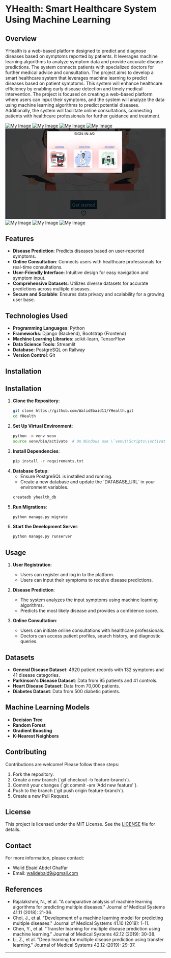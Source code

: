  # YHealth: Smart Healthcare System Using Machine Learning

## Overview
YHealth is a web-based platform designed to predict and diagnose diseases based on symptoms reported by patients. It leverages machine learning algorithms to analyze symptom data and provide accurate disease predictions. The system connects patients with specialized doctors for further medical advice and consultation.
The project aims to develop a smart healthcare system that leverages machine learning to predict diseases based on patient symptoms. This system will enhance healthcare efficiency by enabling early disease detection and timely medical intervention. The project is focused on creating a web-based platform where users can input their symptoms, and the system will analyze the data using machine learning algorithms to predict potential diseases. Additionally, the system will facilitate online consultations, connecting patients with healthcare professionals for further guidance and treatment.


![My Image](https://github.com/WalidEbaid11/-YHealth-Smart-Healthcare-System-Using-ML/blob/main/Screenshot/Screenshot%202024-12-03%20104854.jpg)
![My Image](https://github.com/WalidEbaid11/-YHealth-Smart-Healthcare-System-Using-ML/blob/main/Screenshot/Screenshot%202024-12-03%20104942.jpg)
![My Image](https://github.com/WalidEbaid11/-YHealth-Smart-Healthcare-System-Using-ML/blob/main/Screenshot/Screenshot%202024-12-03%20105019.jpg)
![My Image](https://github.com/WalidEbaid11/-YHealth-Smart-Healthcare-System-Using-ML/blob/main/Screenshot/Screenshot%202024-12-03%20105044.jpg)
![My Image](https://github.com/WalidEbaid11/YHealth/blob/main/screenshots/Screenshot%202024-05-07%20211636.jpg)
![My Image](https://github.com/WalidEbaid11/-YHealth-Smart-Healthcare-System-Using-ML/blob/main/Screenshot/Screenshot%202024-12-03%20105100.jpg)
![My Image](https://github.com/WalidEbaid11/-YHealth-Smart-Healthcare-System-Using-ML/blob/main/Screenshot/Screenshot%202024-12-03%20105116.jpg)
![My Image](https://github.com/WalidEbaid11/-YHealth-Smart-Healthcare-System-Using-ML/blob/main/Screenshot/Screenshot%202024-12-03%20105132.jpg)


## Features
- **Disease Prediction**: Predicts diseases based on user-reported symptoms.
- **Online Consultation**: Connects users with healthcare professionals for real-time consultations.
- **User-Friendly Interface**: Intuitive design for easy navigation and symptom input.
- **Comprehensive Datasets**: Utilizes diverse datasets for accurate predictions across multiple diseases.
- **Secure and Scalable**: Ensures data privacy and scalability for a growing user base.

## Technologies Used
- **Programming Languages**: Python
- **Frameworks**: Django (Backend), Bootstrap (Frontend)
- **Machine Learning Libraries**: scikit-learn, TensorFlow
- **Data Science Tools**: Streamlit
- **Database**: PostgreSQL on Railway
- **Version Control**: Git

## Installation
## Installation
1. **Clone the Repository**:
   ```bash
   git clone https://github.com/WalidEbaid11/YHealth.git
   cd YHealth
   ```
2. **Set Up Virtual Environment**:
   ```bash
   python -m venv venv
   source venv/bin/activate  # On Windows use \`venv\\Scripts\\activate\`
   ```
3. **Install Dependencies**:
   ```bash
   pip install -r requirements.txt
   ```
4. **Database Setup**:
   - Ensure PostgreSQL is installed and running.
   - Create a new database and update the \`DATABASE_URL\` in your environment variables.
   ```bash
   createdb yhealth_db
   ```
5. **Run Migrations**:
   ```bash
   python manage.py migrate
   ```
6. **Start the Development Server**:
   ```bash
   python manage.py runserver
   ```

## Usage
1. **User Registration**:
   - Users can register and log in to the platform.
   - Users can input their symptoms to receive disease predictions.

2. **Disease Prediction**:
   - The system analyzes the input symptoms using machine learning algorithms.
   - Predicts the most likely disease and provides a confidence score.

3. **Online Consultation**:
   - Users can initiate online consultations with healthcare professionals.
   - Doctors can access patient profiles, search history, and diagnostic queries.

## Datasets
- **General Disease Dataset**: 4920 patient records with 132 symptoms and 41 disease categories.
- **Parkinson's Disease Dataset**: Data from 95 patients and 41 controls.
- **Heart Disease Dataset**: Data from 70,000 patients.
- **Diabetes Dataset**: Data from 500 diabetic patients.

## Machine Learning Models
- **Decision Tree**
- **Random Forest**
- **Gradient Boosting**
- **K-Nearest Neighbors**

## Contributing
Contributions are welcome! Please follow these steps:
1. Fork the repository.
2. Create a new branch (\`git checkout -b feature-branch\`).
3. Commit your changes (\`git commit -am 'Add new feature'\`).
4. Push to the branch (\`git push origin feature-branch\`).
5. Create a new Pull Request.

## License
This project is licensed under the MIT License. See the [LICENSE](LICENSE) file for details.

## Contact
For more information, please contact:
- Walid Ebaid Abdel Ghaffar
- Email: walidebaid9@gmail.com

## References
- Rajalakshmi, N., et al. \"A comparative analysis of machine learning algorithms for predicting multiple diseases.\" Journal of Medical Systems 41.11 (2018): 21-36.
- Choi, J., et al. \"Development of a machine learning model for predicting multiple diseases.\" Journal of Medical Systems 41.10 (2018): 1-11.
- Chen, Y., et al. \"Transfer learning for multiple disease prediction using machine learning.\" Journal of Medical Systems 42.12 (2019): 30-38.
- Li, Z., et al. \"Deep learning for multiple disease prediction using transfer learning.\" Journal of Medical Systems 42.12 (2019): 29-37.

---
